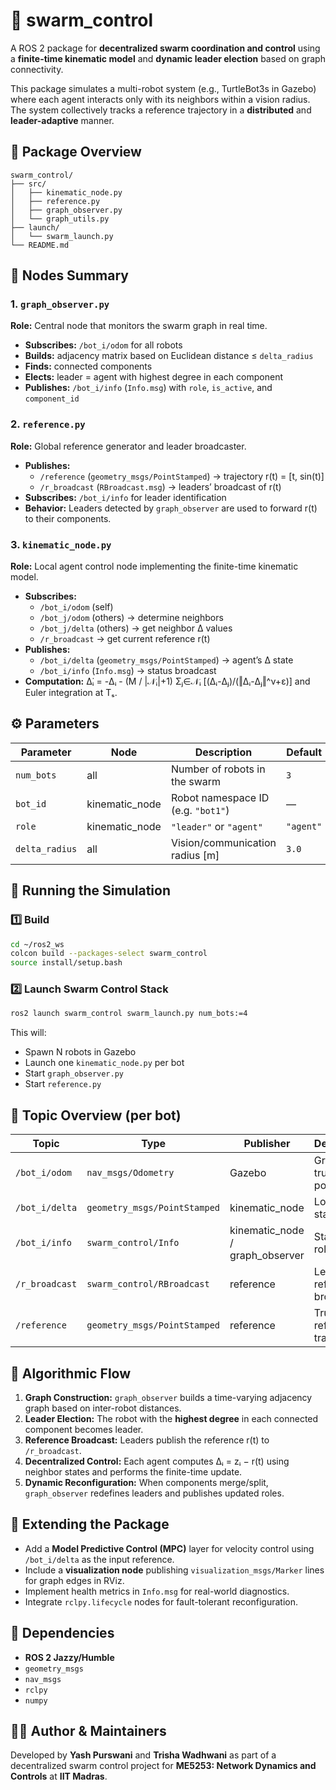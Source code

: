 # 🐝 swarm_control

A ROS 2 package for **decentralized swarm coordination and control** using a **finite-time kinematic model** and **dynamic leader election** based on graph connectivity.

This package simulates a multi-robot system (e.g., TurtleBot3s in Gazebo) where each agent interacts only with its neighbors within a vision radius.  
The system collectively tracks a reference trajectory in a **distributed** and **leader-adaptive** manner.



## 📁 Package Overview

```
swarm_control/
├── src/
│   ├── kinematic_node.py
│   ├── reference.py
│   ├── graph_observer.py
│   └── graph_utils.py
├── launch/
│   └── swarm_launch.py
└── README.md
```



## 🧩 Nodes Summary

### 1. `graph_observer.py`
**Role:** Central node that monitors the swarm graph in real time.

- **Subscribes:** `/bot_i/odom` for all robots  
- **Builds:** adjacency matrix based on Euclidean distance ≤ `delta_radius`  
- **Finds:** connected components  
- **Elects:** leader = agent with highest degree in each component  
- **Publishes:** `/bot_i/info` (`Info.msg`) with `role`, `is_active`, and `component_id`



### 2. `reference.py`
**Role:** Global reference generator and leader broadcaster.

- **Publishes:**  
  - `/reference` (`geometry_msgs/PointStamped`) → trajectory r(t) = [t, sin(t)]  
  - `/r_broadcast` (`RBroadcast.msg`) → leaders’ broadcast of r(t)
- **Subscribes:** `/bot_i/info` for leader identification  
- **Behavior:** Leaders detected by `graph_observer` are used to forward r(t) to their components.



### 3. `kinematic_node.py`
**Role:** Local agent control node implementing the finite-time kinematic model.

- **Subscribes:**
  - `/bot_i/odom` (self)
  - `/bot_j/odom` (others) → determine neighbors  
  - `/bot_j/delta` (others) → get neighbor Δ values  
  - `/r_broadcast` → get current reference r(t)
- **Publishes:**
  - `/bot_i/delta` (`geometry_msgs/PointStamped`) → agent’s Δ state  
  - `/bot_i/info` (`Info.msg`) → status broadcast
- **Computation:**
  Δ̇ᵢ = -Δᵢ - (M / |𝒩ᵢ|+1) Σⱼ∈𝒩ᵢ [(Δᵢ-Δⱼ)/(‖Δᵢ-Δⱼ‖^ν+ε)]
  and Euler integration at Tₛ.

## ⚙️ Parameters

| Parameter | Node | Description | Default |
|------------|------|--------------|----------|
| `num_bots` | all | Number of robots in the swarm | `3` |
| `bot_id` | kinematic_node | Robot namespace ID (e.g. `"bot1"`) | — |
| `role` | kinematic_node | `"leader"` or `"agent"` | `"agent"` |
| `delta_radius` | all | Vision/communication radius [m] | `3.0` |



## 🚀 Running the Simulation

### 1️⃣ Build
```bash
cd ~/ros2_ws
colcon build --packages-select swarm_control
source install/setup.bash
```

### 2️⃣ Launch Swarm Control Stack
```bash
ros2 launch swarm_control swarm_launch.py num_bots:=4
```

This will:
- Spawn N robots in Gazebo  
- Launch one `kinematic_node.py` per bot  
- Start `graph_observer.py`  
- Start `reference.py`



## 📡 Topic Overview (per bot)

| Topic | Type | Publisher | Description |
|--------|------|------------|--------------|
| `/bot_i/odom` | `nav_msgs/Odometry` | Gazebo | Ground-truth position |
| `/bot_i/delta` | `geometry_msgs/PointStamped` | kinematic_node | Local Δ(t) state |
| `/bot_i/info` | `swarm_control/Info` | kinematic_node / graph_observer | Status + role |
| `/r_broadcast` | `swarm_control/RBroadcast` | reference | Leader’s reference broadcast |
| `/reference` | `geometry_msgs/PointStamped` | reference | True reference trajectory |



## 🧠 Algorithmic Flow

1. **Graph Construction:** `graph_observer` builds a time-varying adjacency graph based on inter-robot distances.  
2. **Leader Election:** The robot with the **highest degree** in each connected component becomes leader.  
3. **Reference Broadcast:** Leaders publish the reference r(t) to `/r_broadcast`.  
4. **Decentralized Control:** Each agent computes Δᵢ = zᵢ − r(t) using neighbor states and performs the finite-time update.  
5. **Dynamic Reconfiguration:** When components merge/split, `graph_observer` redefines leaders and publishes updated roles.



## 🧩 Extending the Package

- Add a **Model Predictive Control (MPC)** layer for velocity control using `/bot_i/delta` as the input reference.  
- Include a **visualization node** publishing `visualization_msgs/Marker` lines for graph edges in RViz.  
- Implement health metrics in `Info.msg` for real-world diagnostics.  
- Integrate `rclpy.lifecycle` nodes for fault-tolerant reconfiguration.



## 📖 Dependencies

- **ROS 2 Jazzy/Humble**
- `geometry_msgs`
- `nav_msgs`
- `rclpy`
- `numpy`



## 🧑‍💻 Author & Maintainers

Developed by **Yash Purswani** and **Trisha Wadhwani**
as part of a decentralized swarm control project for **ME5253: Network Dynamics and Controls** at **IIT Madras**.